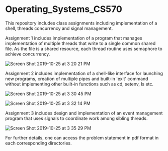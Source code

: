 # Operating_Systems_CS570

This repository includes class assignments including implementation of a shell, threads concurrency and signal management.

Assignment 1 includes implementation of a program that manages implementation of multiple threads that write to a single common shared file. As the file is a shared resource, each thread routine uses semaphore to achieve concurrency.

![Screen Shot 2019-10-25 at 3 20 21 PM](https://user-images.githubusercontent.com/38348923/67609112-1099e700-f740-11e9-89a7-9f4fcf1abcbc.png)

Assignment 2 includes implementation of a shell-like interface for launching new programs, creation of multiple pipes and built-in 'exit' command without implementing other built-in functions such as cd, setenv, ls etc.

![Screen Shot 2019-10-25 at 3 30 45 PM](https://user-images.githubusercontent.com/38348923/67609191-6078ae00-f740-11e9-8876-b4ff6959872d.png)

![Screen Shot 2019-10-25 at 3 32 14 PM](https://user-images.githubusercontent.com/38348923/67609244-987ff100-f740-11e9-8bd7-2018fd48dd3a.png)

Assignment 3 includes design and implementation of an event management program that uses signals to coordinate work among sibling threads. 

![Screen Shot 2019-10-25 at 3 35 29 PM](https://user-images.githubusercontent.com/38348923/67609205-72f2e780-f740-11e9-8bfb-355ce47dfc20.png)

For further details, one can access the problem statement in pdf format in each corresponding directories. 
